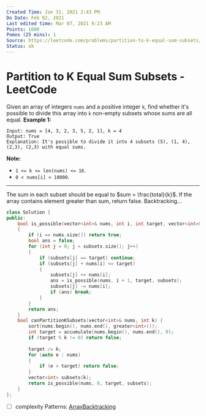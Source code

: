 ```yaml
---
Created Time: Jan 31, 2021 2:43 PM
Do Date: Feb 02, 2021
Last edited time: Mar 07, 2021 9:23 AM
Points: 1600
Pomos (25 mins): 1
Source: https://leetcode.com/problems/partition-to-k-equal-sum-subsets/
Status: ok
---
```


# Partition to K Equal Sum Subsets - LeetCode

Given an array of integers `nums` and a positive integer `k`, find whether it's possible to divide this array into `k` non-empty subsets whose sums are all equal.
**Example 1:**
```
Input: nums = [4, 3, 2, 3, 5, 2, 1], k = 4
Output: True
Explanation: It's possible to divide it into 4 subsets (5), (1, 4), (2,3), (2,3) with equal sums.
```
**Note:**
- `1 <= k <= len(nums) <= 16`.
- `0 < nums[i] < 10000`.
---
The sum in each subset should be equal to $sum = \frac{total}{k}$.
If the array contains element greater than sum, return false. 
Backtracking...
```cpp
class Solution {
public:
    bool is_possible(vector<int>& nums, int i, int target, vector<int>& subsets)
    {
        if (i == nums.size()) return true; 
        bool ans = false; 
        for (int j = 0; j < subsets.size(); j++)
        {
            if (subsets[j] == target) continue; 
            if (subsets[j] + nums[i] <= target)
            {
                subsets[j] += nums[i]; 
                ans = is_possible(nums, i + 1, target, subsets); 
                subsets[j] -= nums[i];
                if (ans) break; 
            }
        }
        return ans; 
    }
    bool canPartitionKSubsets(vector<int>& nums, int k) {
        sort(nums.begin(), nums.end(), greater<int>());
        int target = accumulate(nums.begin(), nums.end(), 0);
        if (target % k != 0) return false; 
        
        target /= k; 
        for (auto e : nums)
        {
            if (e > target) return false;
        }
        vector<int> subsets(k);
        return is_possible(nums, 0, target, subsets); 
    }
};
```
- [ ]  complexity
Patterns: [Array](Array.md)[Backtracking](Backtracking.md)